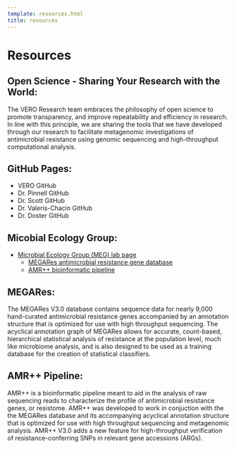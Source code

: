 ```yaml
---
template: resources.html
title: resources
---
```


# Resources
## Open Science - Sharing Your Research with the World:
The VERO Research team embraces the philosophy of open science to promote transparency, and improve repeatability and efficiency in research. In line with this principle, we are sharing the tools that we have developed through our research to facilitate metagenomic investigations of antimicrobial resistance using genomic sequencing and high-throughput computational analysis.

## GitHub Pages:
* VERO GitHub
* Dr. Pinnell GitHub
* Dr. Scott GitHub
* Dr. Valeris-Chacin GitHub
* Dr. Doster GitHub

## Micobial Ecology Group:
* [Microbial Ecology Group (MEG) lab page](https://www.meglab.org/)
    * [MEGARes antimicrobial resistance gene database](https://www.meglab.org/megares/)
    * [AMR++ bioinformatic pipeline](https://www.meglab.org/amrplusplus/)

## MEGARes:
The MEGARes V3.0 database contains sequence data for nearly 9,000 hand-curated antimicrobial resistance genes accompanied by an annotation structure that is optimized for use with high throughput sequencing. The acyclical annotation graph of MEGARes allows for accurate, count-based, hierarchical statistical analysis of resistance at the population level, much like microbiome analysis, and is also designed to be used as a training database for the creation of statistical classifiers.

## AMR++ Pipeline:
AMR++ is a bioinformatic pipeline meant to aid in the analysis of raw sequencing reads to characterize the profile of antimicrobial resistance genes, or resistome. AMR++ was developed to work in conjuction with the the MEGARes database and its accompanying acyclical annotation structure that is optimized for use with high throughput sequencing and metagenomic analysis. AMR++ V3.0 adds a new feature for high-throughput verification of resistance-conferring SNPs in relevant gene accessions (ARGs).

